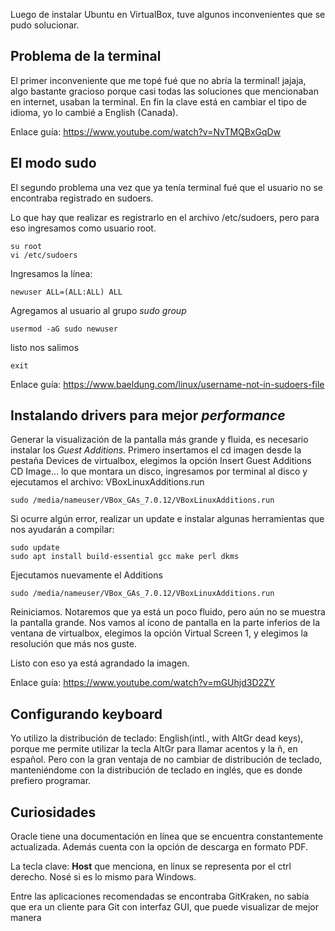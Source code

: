 Luego de instalar Ubuntu en VirtualBox, tuve algunos inconvenientes 
que se pudo solucionar.

## Problema de la terminal

El primer inconveniente que me topé fué que no abría la terminal! jajaja, 
algo bastante gracioso porque casi todas las soluciones que mencionaban
en internet, usaban la terminal. En fin la clave está en cambiar el tipo
de idioma, yo lo cambié a English (Canada). 

Enlace guía: https://www.youtube.com/watch?v=NvTMQBxGqDw

## El modo sudo

El segundo problema una vez que ya tenía terminal fué que el usuario no
se encontraba registrado en sudoers. 

Lo que hay que realizar es registrarlo en el archivo /etc/sudoers, pero para
eso ingresamos como usuario root.

    su root
    vi /etc/sudoers

Ingresamos la línea:

    newuser ALL=(ALL:ALL) ALL

Agregamos al usuario al grupo *sudo group*

    usermod -aG sudo newuser

listo nos salimos

    exit

Enlace guía: https://www.baeldung.com/linux/username-not-in-sudoers-file

## Instalando drivers para mejor *performance*

Generar la visualización de la pantalla más grande y fluida, es necesario instalar
los *Guest Additions*. Primero insertamos el cd imagen desde la pestaña Devices de
virtualbox, elegimos la opción Insert Guest Additions CD Image...
lo que montara un disco, ingresamos por terminal al disco y ejecutamos el archivo: 
VBoxLinuxAdditions.run

    sudo /media/nameuser/VBox_GAs_7.0.12/VBoxLinuxAdditions.run

Si ocurre algún error, realizar un update e instalar algunas herramientas que nos
ayudarán a compilar:

    sudo update
    sudo apt install build-essential gcc make perl dkms

Ejecutamos nuevamente el Additions

    sudo /media/nameuser/VBox_GAs_7.0.12/VBoxLinuxAdditions.run

Reiniciamos. Notaremos que ya está un poco fluido, pero aún no se muestra la pantalla
grande. Nos vamos al icono de pantalla en la parte inferios de la ventana de virtualbox,
elegimos la opción Virtual Screen 1, y elegimos la resolución que más nos guste. 

Listo con eso ya está agrandado la imagen.

Enlace guía: https://www.youtube.com/watch?v=mGUhjd3D2ZY

## Configurando keyboard

Yo utilizo la distribución de teclado: English(intl., with AltGr dead keys), porque
me permite utilizar la tecla AltGr para llamar acentos y la ñ, en español. Pero
con la gran ventaja de no cambiar de distribución de teclado, manteniéndome con
la distribución de teclado en inglés, que es donde prefiero programar.

## Curiosidades

Oracle tiene una documentación en línea que se encuentra constantemente 
actualizada. Además cuenta con la opción de descarga en formato PDF.

La tecla clave: **Host** que menciona, en linux se representa por el ctrl derecho.
Nosé si es lo mismo para Windows.

Entre las aplicaciones recomendadas se encontraba GitKraken, no sabía que era un
cliente para Git con interfaz GUI, que puede visualizar de mejor manera 